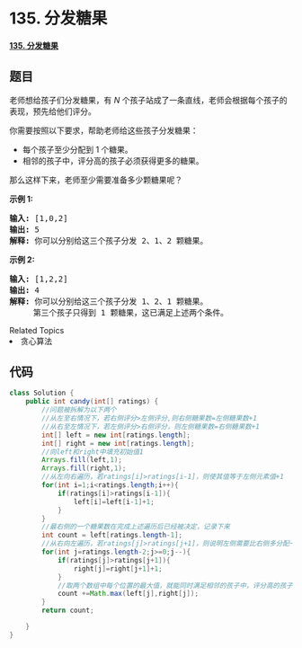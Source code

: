 # 135. 分发糖果

#### [135. 分发糖果](https://leetcode-cn.com/problems/candy/)

## 题目

<p>老师想给孩子们分发糖果，有 <em>N</em>&nbsp;个孩子站成了一条直线，老师会根据每个孩子的表现，预先给他们评分。</p>

<p>你需要按照以下要求，帮助老师给这些孩子分发糖果：</p>

<ul>
   <li>每个孩子至少分配到 1 个糖果。</li>
   <li>相邻的孩子中，评分高的孩子必须获得更多的糖果。</li>
</ul>

<p>那么这样下来，老师至少需要准备多少颗糖果呢？</p>

<p><strong>示例&nbsp;1:</strong></p>

<pre><strong>输入:</strong> [1,0,2]
<strong>输出:</strong> 5
<strong>解释:</strong> 你可以分别给这三个孩子分发 2、1、2 颗糖果。
</pre>

<p><strong>示例&nbsp;2:</strong></p>

<pre><strong>输入:</strong> [1,2,2]
<strong>输出:</strong> 4
<strong>解释:</strong> 你可以分别给这三个孩子分发 1、2、1 颗糖果。
     第三个孩子只得到 1 颗糖果，这已满足上述两个条件。</pre>
<div><div>Related Topics</div><div><li>贪心算法</li></div></div>

## 代码

```java
class Solution {
    public int candy(int[] ratings) {
        //问题被拆解为以下两个
        //从左至右情况下，若右侧评分>左侧评分,则右侧糖果数=左侧糖果数+1
        //从右至左情况下，若左侧评分>右侧评分，则左侧糖果数=右侧糖果数+1
        int[] left = new int[ratings.length];
        int[] right = new int[ratings.length];
        //向left和right中填充初始值1
        Arrays.fill(left,1);
        Arrays.fill(right,1);
        //从左向右遍历，若ratings[i]>ratings[i-1]，则使其值等于左侧元素值+1
        for(int i=1;i<ratings.length;i++){
            if(ratings[i]>ratings[i-1]){
                left[i]=left[i-1]+1;
            }
        }
        //最右侧的一个糖果数在完成上述遍历后已经被决定，记录下来
        int count = left[ratings.length-1];
        //从右向左遍历，若ratings[j]>ratings[j+1]，则说明左侧需要比右侧多分配一个糖果
        for(int j=ratings.length-2;j>=0;j--){
            if(ratings[j]>ratings[j+1]){
                right[j]=right[j+1]+1;
            }
            //取两个数组中每个位置的最大值，就能同时满足相邻的孩子中，评分高的孩子必须获得更多的糖果的条件
            count +=Math.max(left[j],right[j]);
        }
        return count;

    }
}

```

